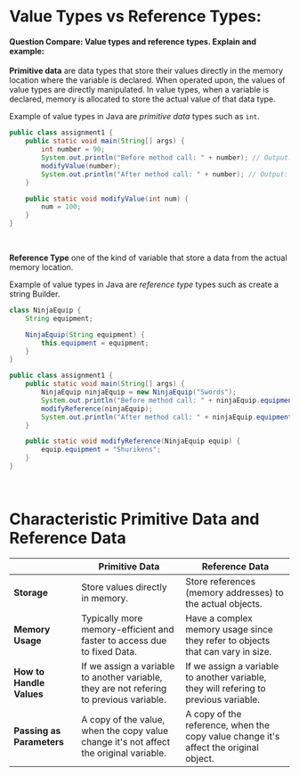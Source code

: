 # Value Types vs Reference Types:

#### Question Compare: Value types and reference types. Explain and example:

**Primitive data** are data types that store their values directly in the memory location where the variable is declared. When operated upon, the values of value types are directly manipulated. In value types, when a variable is declared, memory is allocated to store the actual value of that data type.

Example of value types in Java are _primitive data_ types such as `int`.

```java
public class assignment1 {
    public static void main(String[] args) {
        int number = 90;
        System.out.println("Before method call: " + number); // Output: 90
        modifyValue(number);
        System.out.println("After method call: " + number); // Output: 90
    }

    public static void modifyValue(int num) {
        num = 100;
    }
}

```

<br>

**Reference Type** one of the kind of variable that store a data from the actual memory location.

Example of value types in Java are _reference type_ types such as create a string Builder.

```java
class NinjaEquip {
    String equipment;

    NinjaEquip(String equipment) {
        this.equipment = equipment;
    }
}

public class assignment1 {
    public static void main(String[] args) {
        NinjaEquip ninjaEquip = new NinjaEquip("Swords");
        System.out.println("Before method call: " + ninjaEquip.equipment); // Output: Swords
        modifyReference(ninjaEquip);
        System.out.println("After method call: " + ninjaEquip.equipment); // Output: Shurikens
    }

    public static void modifyReference(NinjaEquip equip) {
        equip.equipment = "Shurikens";
    }
}
```

<br>

# Characteristic Primitive Data and Reference Data

|                           | Primitive Data                                                                           | Reference Data                                                                        |
| ------------------------- | ---------------------------------------------------------------------------------------- | ------------------------------------------------------------------------------------- |
| **Storage**               | Store values directly in memory.                                                         | Store references (memory addresses) to the actual objects.                            |
| **Memory Usage**          | Typically more memory-efficient and faster to access due to fixed Data.                  | Have a complex memory usage since they refer to objects that can vary in size.        |
| **How to Handle Values**  | If we assign a variable to another variable, they are not refering to previous variable. | If we assign a variable to another variable, they will refering to previous variable. |
| **Passing as Parameters** | A copy of the value, when the copy value change it's not affect the original variable.   | A copy of the reference, when the copy value change it's affect the original object.  |
